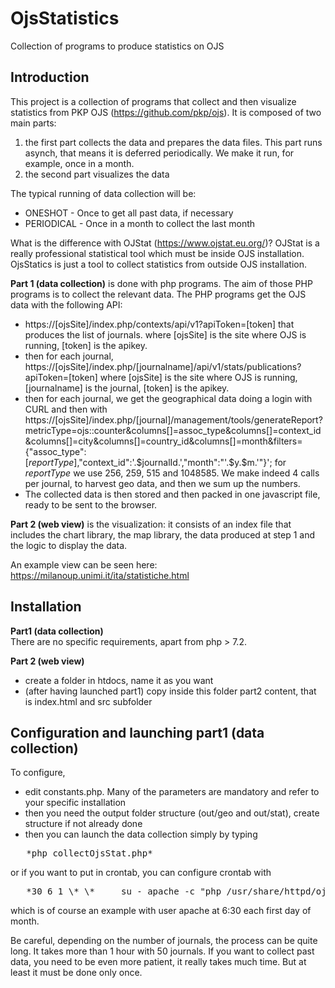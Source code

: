 # OjsStatistics
Collection of programs to produce statistics on OJS

## Introduction
This project is a collection of programs that collect and then visualize statistics from PKP OJS (https://github.com/pkp/ojs).
It is composed of two main parts: 
1) the first part collects the data and prepares the data files. This part runs asynch, that means it is deferred periodically. We make it run, for example, once in a month.
2) the second part visualizes the data

The typical running of data collection will be:
* ONESHOT - Once to get all past data, if necessary
* PERIODICAL - Once in a month to collect the last month

What is the difference with OJStat (https://www.ojstat.eu.org/)? OJStat is a really professional statistical tool which must be inside OJS installation. OjsStatics is just a tool to collect statistics from outside OJS installation.  

**Part 1 (data collection)** is done with php programs. The aim of those PHP programs is to collect the relevant data. 
The PHP programs get the OJS data with the following API:
* https://[ojsSite]/index.php/contexts/api/v1?apiToken=[token] that produces the list of journals. where [ojsSite] is the site where OJS is running, [token] is the apikey.
* then for each journal, https://[ojsSite]/index.php/[journalname]/api/v1/stats/publications?apiToken=[token] where [ojsSite] is the site where OJS is running, [journalname] is the journal, [token] is the apikey.
* then for each journal, we get the geographical data doing a login with CURL and then with https://[ojsSite]/index.php/[journal]/management/tools/generateReport?metricType=ojs::counter&columns[]=assoc_type&columns[]=context_id&columns[]=city&columns[]=country_id&columns[]=month&filters={"assoc_type":[*reportType*],"context_id":'.$journalId.',"month":"'.$y.$m.'"}';  for *reportType* we use 256, 259, 515 and 1048585. We make indeed 4 calls per journal, to harvest geo data,  and then we sum up the numbers.
* The collected data is then stored and then packed in one javascript file, ready to be sent to the browser. 

**Part 2 (web view)** is the visualization: it consists of an index file that includes the chart library, the map library, the data produced at step 1 and the logic to display the data. 

An example view can be seen here: https://milanoup.unimi.it/ita/statistiche.html


## Installation

**Part1 (data collection)**  
There are no specific requirements, apart from php > 7.2. 

**Part 2 (web view)** 
* create a folder in htdocs, name it as you want
* (after having launched part1) copy inside this folder part2 content, that is index.html and src subfolder

## Configuration and launching part1 (data collection)
To configure,  
* edit constants.php. Many of the parameters are mandatory and refer to your specific installation
* then you need the output folder structure (out/geo and out/stat), create structure if not already done
* then you can launch the data collection simply by typing  
<pre>   *php collectOjsStat.php*  </pre>
or if you want to put in crontab, you can configure crontab with  
<pre>   *30 6 1 \* \*     su - apache -c "php /usr/share/httpd/ojsStatistics/collectOjsStat.php"*   </pre>
which is of course an example with user apache at 6:30 each first day of month.


Be careful, depending on the number of journals, the process can be quite long. It takes more than 1 hour with 50 journals. 
If you want to collect past data, you need to be even more patient, it really takes much time. But at least it must be done only once. 

